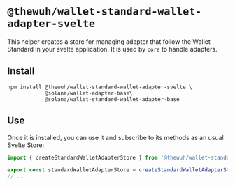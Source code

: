# `@thewuh/wallet-standard-wallet-adapter-svelte`

This helper creates a store for managing adapter that follow the Wallet Standard in your svelte application. It is used by `core` to handle adapters.

## Install

```shell
npm install @thewuh/wallet-standard-wallet-adapter-svelte \
            @solana/wallet-adapter-base\
            @solana/wallet-standard-wallet-adapter-base
```

## Use

Once it is installed, you can use it and subscribe to its methods as an usual Svelte Store:

```ts
import { createStandardWalletAdapterStore } from '@thewuh/wallet-standard-wallet-adapter-svelte';

export const standardWalletAdapterStore = createStandardWalletAdapterStore();
//...
```
